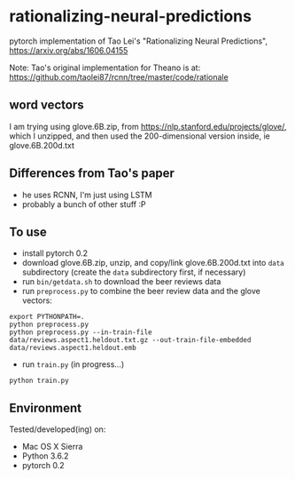 # rationalizing-neural-predictions

pytorch implementation of Tao Lei's "Rationalizing Neural Predictions", https://arxiv.org/abs/1606.04155

Note: Tao's original implementation for Theano is at: https://github.com/taolei87/rcnn/tree/master/code/rationale

## word vectors

I am trying using glove.6B.zip, from https://nlp.stanford.edu/projects/glove/, which I unzipped, and then used the 200-dimensional version inside, ie glove.6B.200d.txt

## Differences from Tao's paper

- he uses RCNN, I'm just using LSTM
- probably a bunch of other stuff :P

## To use

- install pytorch 0.2
- download glove.6B.zip, unzip, and copy/link glove.6B.200d.txt into `data` subdirectory (create the `data` subdirectory first, if necessary)
- run `bin/getdata.sh` to download the beer reviews data
- run `preprocess.py` to combine the beer review data and the glove vectors:
```
export PYTHONPATH=.
python preprocess.py
python preprocess.py --in-train-file data/reviews.aspect1.heldout.txt.gz --out-train-file-embedded data/reviews.aspect1.heldout.emb
```
- run `train.py` (in progress...)
```
python train.py
```

## Environment

Tested/developed(ing) on:
- Mac OS X Sierra
- Python 3.6.2
- pytorch 0.2
